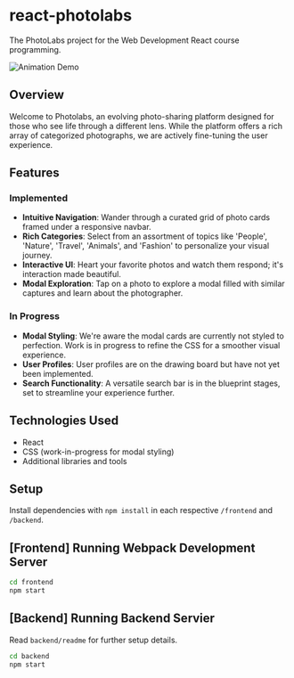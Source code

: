 # react-photolabs

The PhotoLabs project for the Web Development React course programming.

![Animation Demo](https://github.com/MaxEdgington/photolabs-starter/raw/main/video-folder/Animation.gif)

## Overview

Welcome to Photolabs, an evolving photo-sharing platform designed for those who see life through a different lens. While the platform offers a rich array of categorized photographs, we are actively fine-tuning the user experience.

## Features

### Implemented

- **Intuitive Navigation**: Wander through a curated grid of photo cards framed under a responsive navbar.
- **Rich Categories**: Select from an assortment of topics like 'People', 'Nature', 'Travel', 'Animals', and 'Fashion' to personalize your visual journey.
- **Interactive UI**: Heart your favorite photos and watch them respond; it's interaction made beautiful.
- **Modal Exploration**: Tap on a photo to explore a modal filled with similar captures and learn about the photographer.

### In Progress

- **Modal Styling**: We're aware the modal cards are currently not styled to perfection. Work is in progress to refine the CSS for a smoother visual experience.
- **User Profiles**: User profiles are on the drawing board but have not yet been implemented.
- **Search Functionality**: A versatile search bar is in the blueprint stages, set to streamline your experience further.

## Technologies Used

- React
- CSS (work-in-progress for modal styling)
- Additional libraries and tools

## Setup

Install dependencies with `npm install` in each respective `/frontend` and `/backend`.

## [Frontend] Running Webpack Development Server

```sh
cd frontend
npm start
```

## [Backend] Running Backend Servier

Read `backend/readme` for further setup details.

```sh
cd backend
npm start
```
